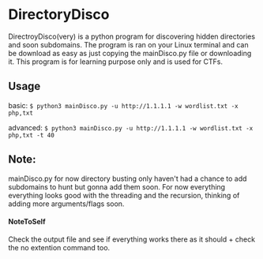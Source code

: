 # DirectoryDisco
DirectroyDisco(very) is a python program for discovering hidden directories and soon subdomains. The program is ran on your Linux terminal and can be download as easy as just copying the mainDisco.py file or downloading it. This program is for learning purpose only and is used for CTFs.


## Usage
basic:
`$ python3 mainDisco.py -u http://1.1.1.1 -w wordlist.txt -x php,txt`

advanced:
`$ python3 mainDisco.py -u http://1.1.1.1 -w wordlist.txt -x php,txt -t 40` 

## Note:
mainDisco.py for now directory busting only haven't had a chance to add subdomains to hunt but gonna add them soon. For now everything everything looks good with the threading and the recursion, thinking of adding more arguments/flags soon.  
#### NoteToSelf 
Check the output file and see if everything works there as it should + check the no extention command too.
